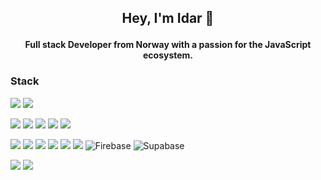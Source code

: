 ## <p align="center">Hey, I'm Idar 👋<p>

 #### <p align="center">Full stack Developer from Norway with a passion for the JavaScript ecosystem. <p>
  
   
### Stack
<img src="https://img.shields.io/badge/javascript-ffeb3b?style=for-the-badge&amp;logo=javascript&amp;logoColor=black" style="max-width: 100%;">  <img src="https://img.shields.io/badge/typescript-037acb?style=for-the-badge&amp;logo=typescript&amp;logoColor=white" style="max-width: 100%;"> 

<img src="https://img.shields.io/badge/react-5ed3f3?style=for-the-badge&amp;logo=react&amp;logoColor=black" style="max-width: 100%;"> <img src="https://img.shields.io/badge/angular-dd0031?style=for-the-badge&amp;logo=angular&amp;logoColor=white" style="max-width: 100%;"> <img src="https://img.shields.io/badge/html5-cf5533?style=for-the-badge&amp;logo=html5&amp;logoColor=white" style="max-width: 100%;"> <img src="https://img.shields.io/badge/css3-254bdd?style=for-the-badge&amp;logo=css3&amp;logoColor=white" style="max-width: 100%;"> <img src="https://img.shields.io/badge/tailwindcss-38b2ac?style=for-the-badge&amp;logo=tailwind-css&amp;logoColor=white" style="max-width: 100%;">

<img src="https://img.shields.io/badge/node.js-87bf01?style=for-the-badge&amp;logo=node.js&amp;logoColor=white" style="max-width: 100%;"> <img src="https://img.shields.io/badge/express-f5f5f5?style=for-the-badge&amp;logo=express&amp;logoColor=black" style="max-width: 100%;"> <img src="https://img.shields.io/badge/koa-eaeaea?style=for-the-badge&amp;logo=koa&amp;logoColor=black" style="max-width: 100%;"> <img src="https://img.shields.io/badge/postgresql-31658c?style=for-the-badge&amp;logo=postgresql&amp;logoColor=white" style="max-width: 100%;"> <img src="https://img.shields.io/badge/prisma-0c3249?style=for-the-badge&amp;logo=prisma&amp;logoColor=white" style="max-width: 100%;"> <img src="https://img.shields.io/badge/mongodb-4caf50?style=for-the-badge&amp;logo=mongodb&amp;logoColor=white" style="max-width: 100%;"> <img src="https://img.shields.io/badge/Firebase-%23039BE5.svg?style=for-the-badge&logo=firebase" alt="Firebase" style="max-width:100%;"> <img src="https://img.shields.io/badge/Supabase-%2300C7B7.svg?style=for-the-badge&logo=supabase&amp;logoColor=white" alt="Supabase" style="max-width:100%;">

<img src="https://img.shields.io/badge/jest-c21325?style=for-the-badge&amp;logo=jest&amp;logoColor=white" style="max-width: 100%;"> <img src="https://img.shields.io/badge/cypress-17202c?style=for-the-badge&amp;logo=cypress&amp;logoColor=white" style="max-width: 100%;"> 

   
  
